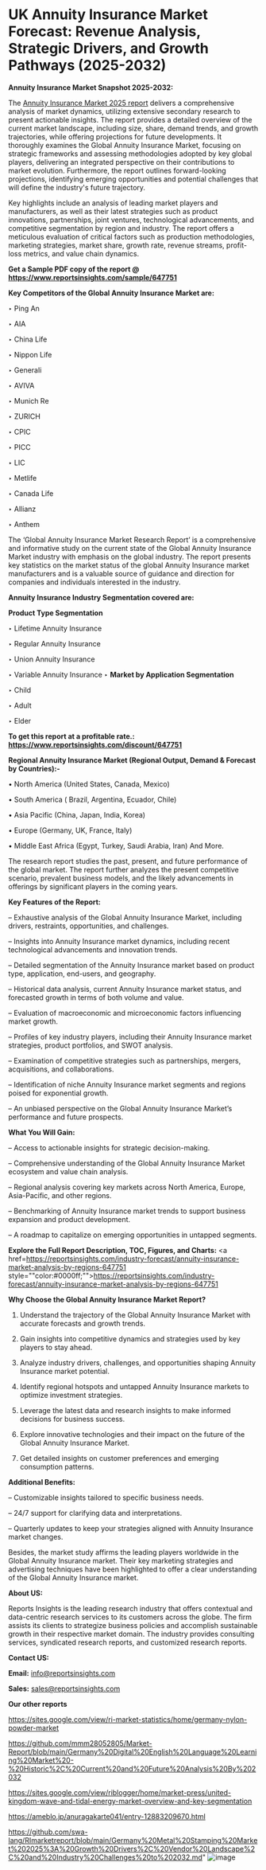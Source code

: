 # UK Annuity Insurance Market Forecast: Revenue Analysis, Strategic Drivers, and Growth Pathways (2025-2032)

<strong>Annuity Insurance Market Snapshot 2025-2032:</strong>

The <a href=https://www.reportsinsights.com/sample/647751>Annuity Insurance Market 2025 report</a> delivers a comprehensive analysis of market dynamics, utilizing extensive secondary research to present actionable insights. The report provides a detailed overview of the current market landscape, including size, share, demand trends, and growth trajectories, while offering projections for future developments. It thoroughly examines the Global Annuity Insurance Market, focusing on strategic frameworks and assessing methodologies adopted by key global players, delivering an integrated perspective on their contributions to market evolution. Furthermore, the report outlines forward-looking projections, identifying emerging opportunities and potential challenges that will define the industry's future trajectory.

Key highlights include an analysis of leading market players and manufacturers, as well as their latest strategies such as product innovations, partnerships, joint ventures, technological advancements, and competitive segmentation by region and industry. The report offers a meticulous evaluation of critical factors such as production methodologies, marketing strategies, market share, growth rate, revenue streams, profit-loss metrics, and value chain dynamics.

<strong>Get a Sample PDF copy of the report @ <a href=https://www.reportsinsights.com/sample/647751 style=color:#0000ff;>https://www.reportsinsights.com/sample/647751</a></strong>

<strong>Key Competitors of the Global Annuity Insurance Market are:</strong>

‣ Ping An

‣ AIA

‣ China Life

‣ Nippon Life

‣ Generali

‣ AVIVA

‣ Munich Re

‣ ZURICH

‣ CPIC

‣ PICC

‣ LIC

‣ Metlife

‣ Canada Life

‣ Allianz

‣ Anthem

The ‘Global Annuity Insurance Market Research Report’ is a comprehensive and informative study on the current state of the Global Annuity Insurance Market industry with emphasis on the global industry. The report presents key statistics on the market status of the global Annuity Insurance market manufacturers and is a valuable source of guidance and direction for companies and individuals interested in the industry.

<strong>Annuity Insurance Industry Segmentation covered are:</strong>

<strong>Product Type Segmentation</strong>

‣ Lifetime Annuity Insurance

‣ Regular Annuity Insurance

‣ Union Annuity Insurance

‣ Variable Annuity Insurance
‣ 
<strong>Market by Application Segmentation</strong>

‣ Child

‣ Adult

‣ Elder

<strong>To get this report at a profitable rate.: <a href=https://www.reportsinsights.com/discount/647751 style=color:#0000ff;>https://www.reportsinsights.com/discount/647751</a></strong>

<strong>Regional Annuity Insurance Market (Regional Output, Demand &amp; Forecast by Countries):-</strong>

• North America (United States, Canada, Mexico)

• South America ( Brazil, Argentina, Ecuador, Chile)

• Asia Pacific (China, Japan, India, Korea)

• Europe (Germany, UK, France, Italy)

• Middle East Africa (Egypt, Turkey, Saudi Arabia, Iran) And More.

The research report studies the past, present, and future performance of the global market. The report further analyzes the present competitive scenario, prevalent business models, and the likely advancements in offerings by significant players in the coming years.

<strong>Key Features of the Report:</strong>

– Exhaustive analysis of the Global Annuity Insurance Market, including drivers, restraints, opportunities, and challenges.

– Insights into Annuity Insurance market dynamics, including recent technological advancements and innovation trends.

– Detailed segmentation of the Annuity Insurance market based on product type, application, end-users, and geography.

– Historical data analysis, current Annuity Insurance market status, and forecasted growth in terms of both volume and value.

– Evaluation of macroeconomic and microeconomic factors influencing market growth.

– Profiles of key industry players, including their Annuity Insurance market strategies, product portfolios, and SWOT analysis.

– Examination of competitive strategies such as partnerships, mergers, acquisitions, and collaborations.

– Identification of niche Annuity Insurance market segments and regions poised for exponential growth.

– An unbiased perspective on the Global Annuity Insurance Market’s performance and future prospects.

<strong>What You Will Gain:</strong>

– Access to actionable insights for strategic decision-making.

– Comprehensive understanding of the Global Annuity Insurance Market ecosystem and value chain analysis.

– Regional analysis covering key markets across North America, Europe, Asia-Pacific, and other regions.

– Benchmarking of Annuity Insurance market trends to support business expansion and product development.

– A roadmap to capitalize on emerging opportunities in untapped segments.

<strong>Explore the Full Report Description, TOC, Figures, and Charts:</strong>
<a href=https://reportsinsights.com/industry-forecast/annuity-insurance-market-analysis-by-regions-647751 style=""color:#0000ff;"">https://reportsinsights.com/industry-forecast/annuity-insurance-market-analysis-by-regions-647751</a>

<strong>Why Choose the Global Annuity Insurance Market Report?</strong>

1. Understand the trajectory of the Global Annuity Insurance Market with accurate forecasts and growth trends.

2. Gain insights into competitive dynamics and strategies used by key players to stay ahead.

3. Analyze industry drivers, challenges, and opportunities shaping Annuity Insurance market potential.

4. Identify regional hotspots and untapped Annuity Insurance markets to optimize investment strategies.

5. Leverage the latest data and research insights to make informed decisions for business success.

6. Explore innovative technologies and their impact on the future of the Global Annuity Insurance Market.

7. Get detailed insights on customer preferences and emerging consumption patterns.

<strong>Additional Benefits:</strong>

– Customizable insights tailored to specific business needs.

– 24/7 support for clarifying data and interpretations.

– Quarterly updates to keep your strategies aligned with Annuity Insurance market changes.

Besides, the market study affirms the leading players worldwide in the Global Annuity Insurance market. Their key marketing strategies and advertising techniques have been highlighted to offer a clear understanding of the Global Annuity Insurance market.

<strong><strong>About US</strong>:</strong>

Reports Insights is the leading research industry that offers contextual and data-centric research services to its customers across the globe. The firm assists its clients to strategize business policies and accomplish sustainable growth in their respective market domain. The industry provides consulting services, syndicated research reports, and customized research reports.

<strong>Contact US:</strong>

<p class=><b>Email:</b> <a href=mailto:info@reportsinsights.com>info@reportsinsights.com</a></p>
<p class=><b>Sales:</b> <a href=mailto:sales@reportsinsights.com>sales@reportsinsights.com</a></p>

<strong>Our other reports</strong>

<a href=https://sites.google.com/view/ri-market-statistics/home/germany-nylon-powder-market>https://sites.google.com/view/ri-market-statistics/home/germany-nylon-powder-market</a>

<a href=https://github.com/mmm28052805/Market-Report/blob/main/Germany%20Digital%20English%20Language%20Learning%20Market%20-%20Historic%2C%20Current%20and%20Future%20Analysis%20By%202032>https://github.com/mmm28052805/Market-Report/blob/main/Germany%20Digital%20English%20Language%20Learning%20Market%20-%20Historic%2C%20Current%20and%20Future%20Analysis%20By%202032</a>

<a href=https://sites.google.com/view/riblogger/home/market-press/united-kingdom-wave-and-tidal-energy-market-overview-and-key-segmentation>https://sites.google.com/view/riblogger/home/market-press/united-kingdom-wave-and-tidal-energy-market-overview-and-key-segmentation</a>

<a href=https://ameblo.jp/anuragakarte041/entry-12883209670.html>https://ameblo.jp/anuragakarte041/entry-12883209670.html</a>

<a href=https://github.com/swa-lang/RImarketreport/blob/main/Germany%20Metal%20Stamping%20Market%202025%3A%20Growth%20Drivers%2C%20Vendor%20Landscape%2C%20and%20Industry%20Challenges%20to%202032.md>https://github.com/swa-lang/RImarketreport/blob/main/Germany%20Metal%20Stamping%20Market%202025%3A%20Growth%20Drivers%2C%20Vendor%20Landscape%2C%20and%20Industry%20Challenges%20to%202032.md</a>"
![image](https://github.com/user-attachments/assets/d78124f9-f283-4c93-b263-cb8870feb024)
